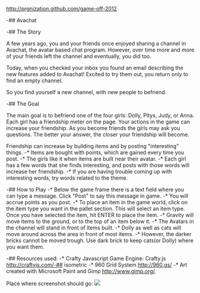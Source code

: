 http://prgnization.github.com/game-off-2012

-## Avachat

-##  The Story

A few years ago, you and your friends once enjoyed sharing a channel in Avachat, the avatar based chat program.
However, over time more and more of your friends left the channel and eventually, you did too.

Today, when you checked your inbox you found an email describing the new features added to Avachat!
Excited to try them out, you return only to find an empty channel.

So you find yourself a new channel, with new people to befriend.   

-##  The Goal

The main goal is to befriend one of the four girls: Dolly, Pitys, Judy, or Anna. 
Each girl has a friendship meter on the page. Your actions in the game can increase 
your friendship. As you become friends the girls may ask you questions. The better your answer, the
closer your friendship will become. 

Friendship can increase by building items and by posting "interesting" things.
-* Items are bought with points, which are gained every time you post.
-* The girls like it when items are built near their avatar.
-* Each girl has a few words that she finds interesting, and posts with those words will increase her friendship.
-* If you are having trouble coming up with interesting words, try words related to the theme.

-##  How to Play
-* Below the game frame there is a text field where you can type a message. Click "Post" to say this message in game.
-* You will accrue points as you post. 
-* To place an item in the game world, click on the item type you want in the pallet section. This will select an item type. 
 Once you have selected the item, hit ENTER to place the item.
-* Gravity will move items to the ground, or to the top of an item below it. 
-* The Avatars in the channel will stand in front of items built. 
-* Dolly as well as cats will move around across the area in front of most items.
-* However, the darker bricks cannot be moved trough. Use dark brick to keep cats(or Dolly) where you want them.

-## Resources used:
-* Crafty Javascript Game Engine: Crafty.js   http://craftyjs.com/-## isometric
-* 960 Grid System  http://960.gs/
-* Art created with Microsoft Paint and Gimp  http://www.gimp.org/. 

Place where screenshot should go:
![](https://img.skitch.com/20121010-x2ecpu95fi91us6hbfehg2dgit.png)

